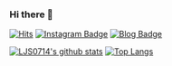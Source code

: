 ### Hi there 👋

<!--
**LJS0714/LJS0714** is a ✨ _special_ ✨ repository because its `README.md` (this file) appears on your GitHub profile.

Here are some ideas to get you started:

- 🔭 I’m currently working on ...
- 🌱 I’m currently learning ...
- 👯 I’m looking to collaborate on ...
- 🤔 I’m looking for help with ...
- 💬 Ask me about ...
- 📫 How to reach me: ...
- 😄 Pronouns: ...
- ⚡ Fun fact: ...
-->
[![Hits](https://hits.seeyoufarm.com/api/count/incr/badge.svg?url=https%3A%2F%2Fgithub.com%2FLJS0714%2Fhit-counter&count_bg=%23C3FFDC&title_bg=%2300A276&icon=googlefit.svg&icon_color=%23C3FFDC&title=hits&edge_flat=false)](https://hits.seeyoufarm.com)
[![Instagram Badge](https://img.shields.io/badge/-Instagram-00A276?logo=instagram&logoColor=white&link=https://www.instagram.com/jisunnyday7/)](https://www.instagram.com/jisunnyday7/)
[![Blog Badge](https://img.shields.io/badge/-Blog-00A276?logo=naver&logoColor=white&link=https://blog.naver.com/ejisunny)](https://blog.naver.com/ejisunny)

[![LJS0714's github stats](https://github-readme-stats.vercel.app/api?username=LJS0714&count_private=true&custom_title=Jisun's-Github-Stats&bg_color=40,CCFFCF,CFCCFF&title_color=3E7E4A&text_color=FFFFFF)](https://github.com/anuraghazra/github-readme-stats)
[![Top Langs](https://github-readme-stats.vercel.app/api/top-langs/?username=LJS0714)](https://github.com/anuraghazra/github-readme-stats)

